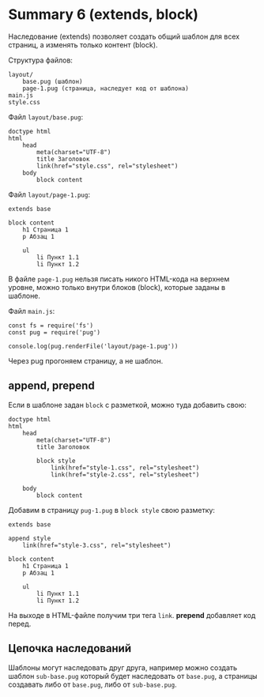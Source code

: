 # Summary 6 (extends, block)
Наследование (extends) позволяет создать общий шаблон для всех страниц, а изменять только контент (block).

Структура файлов:

    layout/
        base.pug (шаблон)
        page-1.pug (страница, наследует код от шаблона)
    main.js
    style.css

Файл `layout/base.pug`:

    doctype html
    html
        head
            meta(charset="UTF-8")
            title Заголовок
            link(href="style.css", rel="stylesheet")
        body
            block content

Файл `layout/page-1.pug`:

    extends base

    block content
        h1 Страница 1
        p Абзац 1

        ul
            li Пункт 1.1
            li Пункт 1.2

В файле `page-1.pug` нельзя писать никого HTML-кода на верхнем уровне, можно только внутри блоков (block), которые заданы в шаблоне.

Файл `main.js`:

    const fs = require('fs')
    const pug = require('pug')

    console.log(pug.renderFile('layout/page-1.pug'))

Через pug прогоняем страницу, а не шаблон.

## append, prepend
Если в шаблоне задан `block` с разметкой, можно туда добавить свою:

    doctype html
    html
        head
            meta(charset="UTF-8")
            title Заголовок

            block style
                link(href="style-1.css", rel="stylesheet")
                link(href="style-2.css", rel="stylesheet")

        body
            block content

Добавим в страницу `pug-1.pug` в `block style` свою разметку:

    extends base

    append style
        link(href="style-3.css", rel="stylesheet")

    block content
        h1 Страница 1
        p Абзац 1

        ul
            li Пункт 1.1
            li Пункт 1.2

На выходе в HTML-файле получим три тега `link`. **prepend** добавляет код перед.

## Цепочка наследований
Шаблоны могут наследовать друг друга, например можно создать шаблон `sub-base.pug` который будет наследовать от `base.pug`, а страницы создавать либо от `base.pug`, либо от `sub-base.pug`.
